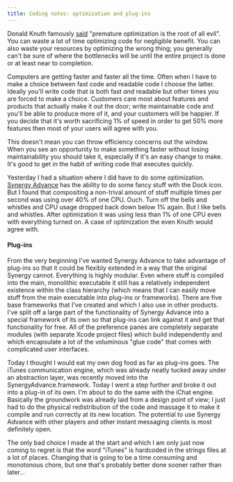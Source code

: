 ```yaml
---
title: Coding notes: optimization and plug-ins
---
```


Donald Knuth famously [said](http://en.wikiquote.org/wiki/Donald_Knuth) "premature optimization is the root of all evil". You can waste a lot of time optimizing code for negligible benefit. You can also waste your resources by optimizing the wrong thing; you generally can't be sure of where the bottlenecks will be until the entire project is done or at least near to completion.

Computers are getting faster and faster all the time. Often when I have to make a choice between fast code and readable code I choose the latter. Ideally you'll write code that is both fast *and* readable but other times you are forced to make a choice. Customers care most about features and products that actually make it out the door; write maintainable code and you'll be able to produce more of it, and your customers will be happier. If you decide that it's worth sacrificing 1% of speed in order to get 50% more features then most of your users will agree with you.

This doesn't mean you can throw efficiency concerns out the window. When you see an opportunity to make something faster without losing maintainability you should take it, especially if it's an easy change to make. It's good to get in the habit of writing code that executes quickly.

Yesterday I had a situation where I did have to do some optimization. [Synergy Advance](http://www.wincent.com/a/products/synergy-advance/) has the ability to do some fancy stuff with the Dock icon. But I found that compositing a non-trival amount of stuff multiple times per second was using over 40% of one CPU. Ouch. Turn off the bells and whistles and CPU usage dropped back down below 1% again. But I like bells and whistles. After optimization it was using less than 1% of one CPU even with everything turned on. A case of optimization the even Knuth would agree with.

#### Plug-ins

From the very beginning I've wanted Synergy Advance to take advantage of plug-ins so that it could be flexibly extended in a way that the original Synergy cannot. Everything is highly modular. Even where stuff is compiled into the main, monolithic executable it still has a relatively independent existence within the class hierarchy (which means that I can easily move stuff from the main executable into plug-ins or frameworks). There are five base frameworks that I've created and which I also use in other products. I've split off a large part of the functionality of Synergy Advance into a special framework of its own so that plug-ins can link against it and get that functionality for free. All of the preference panes are completely separate modules (with separate Xcode project files) which build independently and which encapsulate a lot of the voluminous "glue code" that comes with complicated user interfaces.

Today I thought I would eat my own dog food as far as plug-ins goes. The iTunes communication engine, which was already neatly tucked away under an abstraction layer, was recently moved into the SynergyAdvance.framework. Today I went a step further and broke it out into a plug-in of its own. I'm about to do the same with the iChat engine. Basically the groundwork was already laid from a design point of view; I just had to do the physical redistribution of the code and massage it to make it compile and run correctly at its new location. The potential to use Synergy Advance with other players and other instant messaging clients is most definitely open.

The only bad choice I made at the start and which I am only just now coming to regret is that the word "iTunes" is hardcoded in the strings files at a lot of places. Changing that is going to be a time consuming and monotonous chore, but one that's probably better done sooner rather than later...
